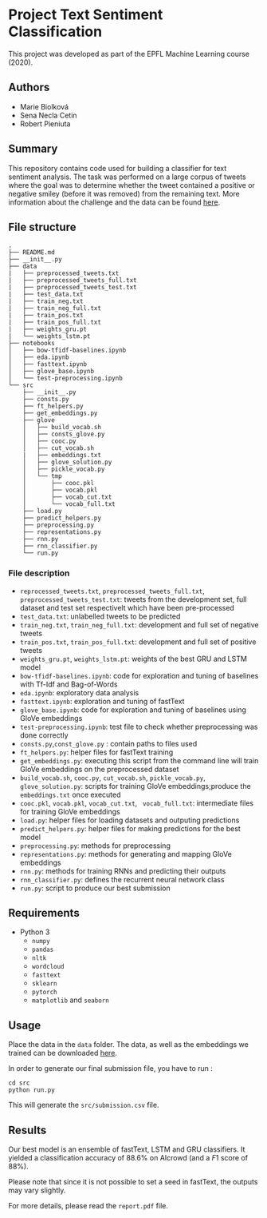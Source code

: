 # Project Text Sentiment Classification

This project was developed as part of the EPFL Machine Learning course (2020).

## Authors
- Marie Biolková
- Sena Necla Cetin
- Robert Pieniuta

## Summary
This repository contains code used for building a classifier for text sentiment analysis. The task was performed on a large corpus of tweets where the goal was to determine whether the tweet contained a positive or negative smiley (before it was removed) from the remaining text. More information about the challenge and the data can be found [here](https://www.aicrowd.com/challenges/epfl-ml-text-classification).

## File structure 
```
.
├── README.md
├── __init__.py
├── data
|   ├── preprocessed_tweets.txt
|   ├── preprocessed_tweets_full.txt
|   ├── preprocessed_tweets_test.txt
|   ├── test_data.txt
|   ├── train_neg.txt
|   ├── train_neg_full.txt
|   ├── train_pos.txt
|   ├── train_pos_full.txt
|   ├── weights_gru.pt
|   └── weights_lstm.pt
├── notebooks
│   ├── bow-tfidf-baselines.ipynb
│   ├── eda.ipynb
│   ├── fasttext.ipynb
│   ├── glove_base.ipynb
│   └── test-preprocessing.ipynb
└── src
    ├── __init__.py
    ├── consts.py
    ├── ft_helpers.py
    ├── get_embeddings.py
    ├── glove
    │   ├── build_vocab.sh
    │   ├── consts_glove.py
    │   ├── cooc.py
    │   ├── cut_vocab.sh
    |   ├── embeddings.txt
    │   ├── glove_solution.py
    │   ├── pickle_vocab.py
    │   └── tmp
    │       ├── cooc.pkl
    │       ├── vocab.pkl
    │       ├── vocab_cut.txt
    │       └── vocab_full.txt
    ├── load.py
    ├── predict_helpers.py
    ├── preprocessing.py
    ├── representations.py
    ├── rnn.py
    ├── rnn_classifier.py
    └── run.py
```

### File description

- `reprocessed_tweets.txt`, `preprocessed_tweets_full.txt`, `preprocessed_tweets_test.txt`: tweets from the development set, full dataset and test set respectivelt which have been pre-processed
- `test_data.txt`: unlabelled tweets to be predicted
- `train_neg.txt`, `train_neg_full.txt`: development and full set of negative tweets
- `train_pos.txt`, `train_pos_full.txt`: development and full set of positive tweets
- `weights_gru.pt`, `weights_lstm.pt`: weights of the best GRU and LSTM model 
-  `bow-tfidf-baselines.ipynb`: code for exploration and tuning of baselines with Tf-Idf and Bag-of-Words
- `eda.ipynb`: exploratory data analysis
- `fasttext.ipynb`: exploration and tuning of fastText
- `glove_base.ipynb`: code for exploration and tuning of baselines using GloVe embeddings
- `test-preprocessing.ipynb`: test file to check whether preprocessing was done correctly
- `consts.py`,`const_glove.py` : contain paths to files used
- `ft_helpers.py`: helper files for fastText training
- `get_embeddings.py`: executing this script from the command line will train GloVe embeddings on the preprocessed dataset 
- `build_vocab.sh`, `cooc.py`, `cut_vocab.sh`, `pickle_vocab.py`, `glove_solution.py`: scripts for training GloVe embeddings;produce the `embeddings.txt` once executed
- `cooc.pkl`, `vocab.pkl`, `vocab_cut.txt`, ` vocab_full.txt`: intermediate files for training GloVe embeddings
-  `load.py`: helper files for loading datasets and outputing predictions
- `predict_helpers.py`: helper files for making predictions for the best model
- `preprocessing.py`: methods for preprocessing
- `representations.py`: methods for generating and mapping GloVe embeddings
- `rnn.py`: methods for training RNNs and predicting their outputs
- `rnn_classifier.py`: defines the recurrent neural network class
- `run.py`: script to produce our best submission



## Requirements
- Python 3
  - `numpy`
  - `pandas`
  - `nltk`
  - `wordcloud`
  - `fasttext`
  - `sklearn`
  - `pytorch`
  - `matplotlib` and `seaborn`
## Usage

Place the data in the `data` folder. The data, as well as the embeddings we trained can be downloaded [here](https://drive.google.com/file/d/1YQP_vVieTj4LGfx3lJvpvsEHCVRBfhPf/view?usp=sharing).

In order to generate our final submission file, you have to run : 

```
cd src
python run.py
```

This will generate the `src/submission.csv` file.

## Results
Our best model is an ensemble of fastText, LSTM and GRU classifiers. It yielded a classification accuracy of 88.6% on AIcrowd (and a $F1$ score of 88%).

Please note that since it is not possible to set a seed in fastText, the outputs may vary slightly.

For more details, please read the `report.pdf` file.
